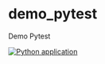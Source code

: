 # demo_pytest
Demo Pytest

[![Python application](https://github.com/brenomiranda/demo_pytest/actions/workflows/python-app.yml/badge.svg)](https://github.com/brenomiranda/demo_pytest/actions/workflows/python-app.yml)
